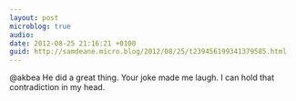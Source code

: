 ```yaml
---
layout: post
microblog: true
audio: 
date: 2012-08-25 21:16:21 +0100
guid: http://samdeane.micro.blog/2012/08/25/t239456199341379585.html
---
```

@akbea He did a great thing. Your joke made me laugh. I can hold that contradiction in my head.
